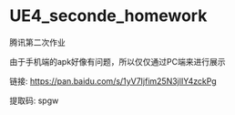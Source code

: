 # UE4_seconde_homework

腾讯第二次作业

由于手机端的apk好像有问题，所以仅仅通过PC端来进行展示

链接: https://pan.baidu.com/s/1yV7Ijfim25N3jlIY4zckPg 

提取码: spgw 
